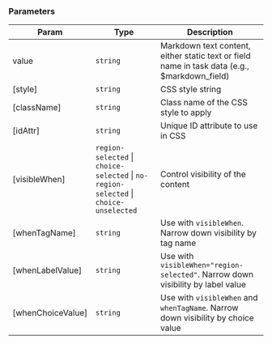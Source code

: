 ### Parameters

| Param | Type | Description |
| --- | --- | --- |
| value | <code>string</code> | Markdown text content, either static text or field name in task data (e.g., $markdown_field) |
| [style] | <code>string</code> | CSS style string |
| [className] | <code>string</code> | Class name of the CSS style to apply |
| [idAttr] | <code>string</code> | Unique ID attribute to use in CSS |
| [visibleWhen] | <code>region-selected</code> \| <code>choice-selected</code> \| <code>no-region-selected</code> \| <code>choice-unselected</code> | Control visibility of the content |
| [whenTagName] | <code>string</code> | Use with `visibleWhen`. Narrow down visibility by tag name |
| [whenLabelValue] | <code>string</code> | Use with `visibleWhen="region-selected"`. Narrow down visibility by label value |
| [whenChoiceValue] | <code>string</code> | Use with `visibleWhen` and `whenTagName`. Narrow down visibility by choice value |

